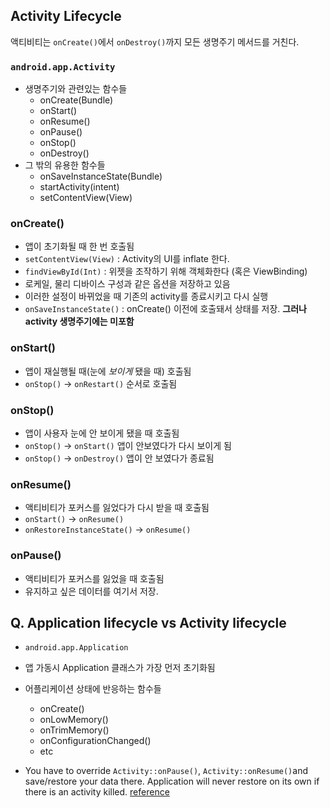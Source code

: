 ## Activity Lifecycle
액티비티는 `onCreate()`에서 `onDestroy()`까지 모든 생명주기 메서드를 거친다.

### `android.app.Activity`
- 생명주기와 관련있는 함수들
	- onCreate(Bundle)
	- onStart()
	- onResume()
	- onPause()
	- onStop()
	- onDestroy()
- 그 밖의 유용한 함수들
	- onSaveInstanceState(Bundle)
	- startActivity(intent)
	- setContentView(View)
	
### onCreate()
- 앱이 초기화될 때 한 번 호출됨
- `setContentView(View)` : Activity의 UI를 inflate 한다.
- `findViewById(Int)` : 위젯을 조작하기 위해 객체화한다 (혹은 ViewBinding)
- 로케일, 물리 디바이스 구성과 같은 옵션을 저장하고 있음
- 이러한 설정이 바뀌었을 때 기존의 activity를 종료시키고 다시 실행
- `onSaveInstanceState()` : onCreate() 이전에 호출돼서 상태를 저장. **그러나 activity 생명주기에는 미포함**


### onStart()
- 앱이 재실행될 때(눈에 *보이게* 됐을 때) 호출됨
- `onStop()` -> `onRestart()` 순서로 호출됨

### onStop()
- 앱이 사용자 눈에 안 보이게 됐을 때 호출됨
- `onStop()` -> `onStart()` 앱이 안보였다가 다시 보이게 됨
- `onStop()` -> `onDestroy()` 앱이 안 보였다가 종료됨

### onResume()
- 액티비티가 포커스를 잃었다가 다시 받을 때 호출됨
- `onStart()` -> `onResume()`
- `onRestoreInstanceState()` -> `onResume()`
	
### onPause()
- 액티비티가 포커스를 잃었을 때 호출됨
- 유지하고 싶은 데이터를 여기서 저장. 


## Q. Application lifecycle vs Activity lifecycle
- `android.app.Application`
- 앱 가동시 Application 클래스가 가장 먼저 초기화됨
- 어플리케이션 상태에 반응하는 함수들
	- onCreate()
	- onLowMemory()
	- onTrimMemory()
	- onConfigurationChanged()
	- etc

- You have to override `Activity::onPause()`, `Activity::onResume()`and save/restore your data there. Application will never restore on its own if there is an activity killed. [reference](https://stackoverflow.com/questions/8092956/android-application-lifecycle-and-activities) 
